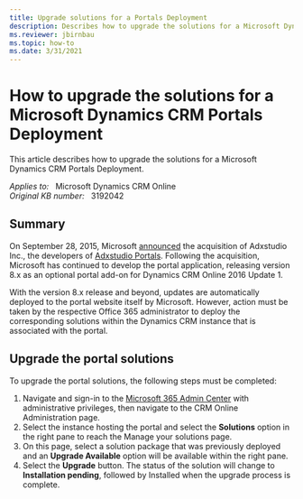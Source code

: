 ```yaml
---
title: Upgrade solutions for a Portals Deployment
description: Describes how to upgrade the solutions for a Microsoft Dynamics CRM Portals Deployment.
ms.reviewer: jbirnbau
ms.topic: how-to
ms.date: 3/31/2021
---
```

# How to upgrade the solutions for a Microsoft Dynamics CRM Portals Deployment

This article describes how to upgrade the solutions for a Microsoft Dynamics CRM Portals Deployment.

_Applies to:_ &nbsp; Microsoft Dynamics CRM Online  
_Original KB number:_ &nbsp; 3192042

## Summary

On September 28, 2015, Microsoft [announced](https://blogs.microsoft.com/blog/2015/09/28/microsoft-acquires-adxstudio-inc-web-portal-and-application-lifecycle-management-solutions-provider/) the acquisition of Adxstudio Inc., the developers of [Adxstudio Portals](https://community.adxstudio.com/products/adxstudio-portals/). Following the acquisition, Microsoft has continued to develop the portal application, releasing version 8.x as an optional portal add-on for Dynamics CRM Online 2016 Update 1.

With the version 8.x release and beyond, updates are automatically deployed to the portal website itself by Microsoft. However, action must be taken by the respective Office 365 administrator to deploy the corresponding solutions within the Dynamics CRM instance that is associated with the portal.

## Upgrade the portal solutions

To upgrade the portal solutions, the following steps must be completed:

1. Navigate and sign-in to the [Microsoft 365 Admin Center](https://www.office.com/) with administrative privileges, then navigate to the CRM Online Administration page.
2. Select the instance hosting the portal and select the **Solutions** option in the right pane to reach the Manage your solutions page.
3. On this page, select a solution package that was previously deployed and an **Upgrade Available** option will be available within the right pane.
4. Select the **Upgrade** button. The status of the solution will change to **Installation pending**, followed by Installed when the upgrade process is complete.
